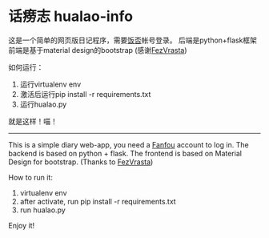 话痨志 hualao-info
=================
这是一个简单的网页版日记程序，需要[饭否](http://fanfou.com/)帐号登录。
后端是python+flask框架
前端是基于material design的bootstrap (感谢[FezVrasta](http://fezvrasta.github.io/bootstrap-material-design/))

如何运行：
1. 运行virtualenv env
2. 激活后运行pip install -r requirements.txt
3. 运行hualao.py

就是这样！喵！

----------
This is a simple diary web-app, you need a [Fanfou](http://fanfou.com/) account to log in.
The backend is based on python + flask.
The frontend is based on Material Design for bootstrap. (Thanks to [FezVrasta](http://fezvrasta.github.io/bootstrap-material-design/))

How to run it:
1. virtualenv env
2. after activate, run pip install -r requirements.txt
3. run hualao.py

Enjoy it!